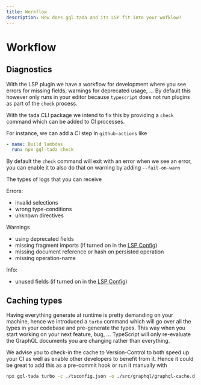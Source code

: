 ```yaml
---
title: Workflow
description: How does gql.tada and its LSP fit into your wofklow?
---
```


# Workflow

## Diagnostics

With the LSP plugin we have a workflow for development where you see errors for missing fields,
warnings for deprecated usage, ... By default this however only runs in your editor because
`typescript` does not run plugins as part of the `check` process.

With the tada CLI package we intend to fix this by providing a `check` command which can
be added to CI processes.

For instance, we can add a CI step in `github-actions` like

```yaml
- name: Build lambdas
  run: npx gql-tada check
```

By default the `check` command will exit with an error when we see an error, you can enable
it to also do that on warning by adding `--fail-on-warn`

The types of logs that you can receive

Errors:

- invalid selections
- wrong type-conditions
- unknown directives

Warnings

- using deprecated fields
- missing fragment imports (if turned on in the [LSP Config](../reference/graphqlsp-config.md))
- missing document reference or hash on persisted operation
- missing operation-name

Info:

- unused fields (if turned on in the [LSP Config](../reference/graphqlsp-config.md))

## Caching types

Having everything generate at runtime is pretty demanding on your machine, hence we introduced
a `turbo` command which will go over all the types in your codebase and pre-generate the types.
This way when you start working on your next feature, bug, ... TypeScript will only re-evaluate
the GraphQL documents you are changing rather than everything.

We advise you to check-in the cache to Version-Control to both speed up your CI as well as enable
other developers to benefit from it. Hence it could be great to add this as a pre-commit hook or
run it manually with

```sh
npx gql-tada turbo -c ./tsconfig.json -o ./src/graphql/graphql-cache.d.ts
```

